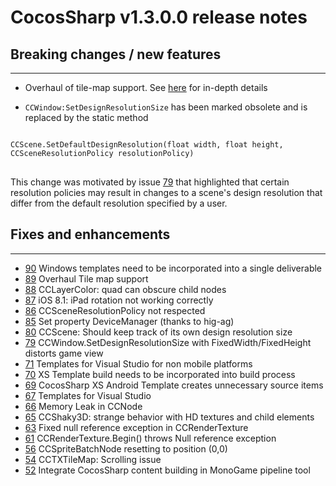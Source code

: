 # CocosSharp v1.3.0.0 release notes

## Breaking changes / new features
---

* Overhaul of tile-map support. See [here](http://forums.xamarin.com/discussion/30568/cocossharp-v1-3-0-0-tile-map-support-overhaul-release-notes#latest) for in-depth details

* <code>CCWindow:SetDesignResolutionSize</code> has been marked obsolete and is replaced by the static method

<pre>
<code>
CCScene.SetDefaultDesignResolution(float width, float height, CCSceneResolutionPolicy resolutionPolicy)
</code>
</pre>

This change was motivated by issue [79](https://github.com/mono/CocosSharp/issues/79) that highlighted that certain resolution policies may result in changes to a scene's design resolution that differ from the default resolution specified by a user.

## Fixes and enhancements 
 ---
* [90](https://github.com/mono/CocosSharp/issues/90) Windows templates need to be incorporated into a single deliverable
* [89](https://github.com/mono/CocosSharp/issues/89) Overhaul Tile map support
* [88](https://github.com/mono/CocosSharp/issues/88) CCLayerColor: quad can obscure child nodes
* [87](https://github.com/mono/CocosSharp/issues/87) iOS 8.1: iPad rotation not working correctly
* [86](https://github.com/mono/CocosSharp/issues/86) CCSceneResolutionPolicy not respected
* [85](https://github.com/mono/CocosSharp/pull/85) Set property DeviceManager (thanks to hig-ag)
* [80](https://github.com/mono/CocosSharp/issues/80) CCScene: Should keep track of its own design resolution size
* [79](https://github.com/mono/CocosSharp/issues/79) CCWindow.SetDesignResolutionSize with FixedWidth/FixedHeight distorts game view
* [71](https://github.com/mono/CocosSharp/issues/71) Templates for Visual Studio for non mobile platforms
* [70](https://github.com/mono/CocosSharp/issues/70) XS Template build needs to be incorporated into build process
* [69](https://github.com/mono/CocosSharp/issues/69) CocosSharp XS Android Template creates unnecessary source items
* [67](https://github.com/mono/CocosSharp/issues/67) Templates for Visual Studio
* [66](https://github.com/mono/CocosSharp/issues/66) Memory Leak in CCNode
* [65](https://github.com/mono/CocosSharp/issues/65) CCShaky3D: strange behavior with HD textures and child elements
* [63](https://github.com/mono/CocosSharp/pull/63) Fixed null reference exception in CCRenderTexture
* [61](https://github.com/mono/CocosSharp/issues/61) CCRenderTexture.Begin() throws Null reference exception
* [56](https://github.com/mono/CocosSharp/issues/56) CCSpriteBatchNode resetting to position (0,0)
* [54](https://github.com/mono/CocosSharp/issues/54) CCTXTileMap: Scrolling issue
* [52](https://github.com/mono/CocosSharp/issues/52) Integrate CocosSharp content building in MonoGame pipeline tool
